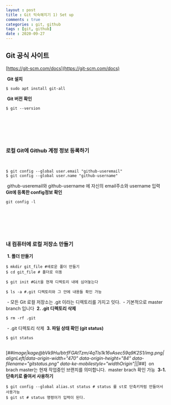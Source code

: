 ```yaml
---
layout : post
title : Git 익숙해지기 1) Set up
comments : true 
categories : git, github
tags : [git, github]
date : 2020-09-27
---
```

## Git 공식 사이트 

[https://git-scm.com/docs](https://git-scm.com/docs)

​
**Git 설치** 
​
```
$ sudo apt install git-all
```
​
**Git 버전 확인** 
​
```
$ git --version
```
​
---
​
### 로컬 Git에 Github 계정 정보 등록하기 
​
```
$ git config --global user.email "github-useremail"
$ git config --global user.name "github-username"
```
​
github-useremail와 github-username 에 자신의 email주소와  username 입력 
​
**Git에 등록한 config정보 확인** 
​
```
git config -l
```
​
---
​
### 내 컴퓨터에 로컬 저장소 만들기 
​
**1\. 폴더 만들기** 
​
```
$ mkdir git_file #새로운 폴더 만들기 
$ cd git_file # 폴더로 이동 
​
$ git init #Git을 현재 디렉토리 내에 심어놓는다
​
$ ls -a #.git 디렉토리와 그 안에 내용들 확인 가능
```
​
\- 모든 Git 로컬 저장소는 .git 이라는 디렉토리를 가지고 잇다. 
​
\- 기본적으로 master branch 입니다 
​
**2\. .git 디렉토리 삭제** 
​
```
$ rm -rf .git
```
​
\- .git 디렉토리 삭제 
​
**3\. 파일 상태 확인 (git status)**
​
```
$ git status
```
​
[##_Image|kage@bVk9Hu/btrfFGAtTzm/4qTls1k16vAsec59q9K2S1/img.png|alignLeft|data-origin-width="470" data-origin-height="84" data-filename="gitstatus.png" data-ke-mobilestyle="widthOrigin"|||_##]
​
on brach master는 현재 작업중인 브랜치를 의미합니다. 
​
master brach 확인 가능
​
**3-1. 단축키로 줄여서 사용하기**
​
```
$ git config --global alias.st status # status 를 st로 단축키처럼 만들어서 사용가능 
$ git st # status 명령어가 입력이 된다.
```